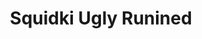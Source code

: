 ---
slug: squidki-ugly-runined
title: Squidki Ugly Runined
description: "Squidki Ugly Runined is an exciting online game. Play for free directly in your browser!"
icon: /images/new_mods/Sprunki Ugly Runined.png
url: https://wowtbc.net/sprunkin/ugly-runined/index.html
previewImage: /images/new_mods/Sprunki Ugly Runined.png
type: new mods

# SEO配置
seo:
  title: "Squidki Ugly Runined - Play Free Online Game | Fun Browser Games"
  description: "Squidki Ugly Runined - Play this fun online game for free in your browser. No download required!"
  ogImage: "/images/new_mods/Sprunki Ugly Runined.png"
  keywords: "squidki-ugly-runined, online game, browser game, free game, new mods game, play online"

videoUrls:
  - https://www.youtube.com/embed/example1
  - https://www.youtube.com/embed/example2

whyPlay:
  title: "Why Play Squidki Ugly Runined?"
  items:
    - "Immersive Gameplay: Squidki Ugly Runined offers an engaging and immersive gaming experience that will keep you entertained for hours"
    - "Challenging Levels: Test your skills with increasingly difficult challenges and obstacles"
    - "Beautiful Graphics: Enjoy stunning visuals and smooth animations that bring the game world to life"
    - "Regular Updates: New content and features are added regularly to keep the game fresh and exciting"
    - "Free to Play: Experience all the fun without spending a penny"
    - "Community Features: Connect with other players, share strategies, and compete for high scores"
    - "Cross-Platform: Play on any device with a web browser, no downloads required"

features:
  title: "Key Features of Squidki Ugly Runined"
  image: "/images/new_mods/Sprunki Ugly Runined.png"
  items:
    - "Intuitive Controls: Easy to learn controls make Squidki Ugly Runined accessible for players of all skill levels"
    - "Multiple Game Modes: Enjoy various gameplay options that provide different challenges and experiences"
    - "Character Customization: Personalize your gaming experience with unique characters and items"
    - "Achievement System: Complete special tasks to earn rewards and recognition"
    - "Leaderboards: Compete with players worldwide and see who can achieve the highest scores"

characteristics:
  title: "Game Characteristics"
  image: "/images/new_mods/Sprunki Ugly Runined.png"
  items:
    - "Genre: New mods game with elements of strategy and skill"
    - "Difficulty: Suitable for both casual gamers and those seeking a challenge"
    - "Play Time: Quick sessions or extended gameplay, depending on your preference"
    - "Art Style: Vibrant and engaging visuals that enhance the gaming experience"
    - "Sound Design: Immersive audio that complements the gameplay perfectly"

info: "Squidki Ugly Runined is an exciting online game that offers players a unique and engaging gaming experience. With its intuitive controls, stunning visuals, and challenging gameplay, Squidki Ugly Runined provides hours of entertainment for players of all ages and skill levels. Whether you're looking for a quick gaming session during a break or an extended play session, Squidki Ugly Runined delivers an immersive experience that will keep you coming back for more. The game features multiple levels of increasing difficulty, ensuring that players are constantly challenged as they progress. With regular updates adding new content and features, Squidki Ugly Runined remains fresh and exciting, providing endless entertainment options for its growing community of players."

howToPlayIntro: "Welcome to Squidki Ugly Runined! This guide will walk you through the basics and help you master the game. Whether you're a beginner or looking to improve your skills, these tips and instructions will enhance your gaming experience."

howToPlaySteps:
  - title: "Getting Started"
    description: "Begin your Squidki Ugly Runined adventure by familiarizing yourself with the controls. Use your keyboard or mouse to navigate through the game interface. The tutorial will guide you through the basic mechanics and help you understand the objectives."
  - title: "Understanding the Objectives"
    description: "In Squidki Ugly Runined, your main goal is to progress through levels by completing specific objectives. Each level presents unique challenges that require different strategies and approaches."
  - title: "Mastering the Controls"
    description: "Practice using the controls to improve your precision and reaction time. Squidki Ugly Runined requires quick reflexes and strategic thinking to overcome obstacles and defeat opponents."
  - title: "Utilizing Power-ups"
    description: "Collect power-ups throughout the game to enhance your abilities and overcome difficult challenges. Each power-up offers unique advantages that can be crucial for success."
  - title: "Developing Strategies"
    description: "As you progress in Squidki Ugly Runined, develop effective strategies for different scenarios. Analyze patterns, anticipate challenges, and adapt your approach to maximize your performance."

faq:
  title: "Frequently Asked Questions about Squidki Ugly Runined"
  items:
    - question: "Is Squidki Ugly Runined free to play?"
      answer: "Yes, Squidki Ugly Runined is completely free to play directly in your web browser. No downloads or purchases are required to enjoy the full game experience."
    - question: "Can I play Squidki Ugly Runined on mobile devices?"
      answer: "Yes, Squidki Ugly Runined is optimized for both desktop and mobile play. You can enjoy the game on any device with a web browser and internet connection."
    - question: "Are there any in-game purchases?"
      answer: "While Squidki Ugly Runined is free to play, there may be optional in-game purchases available for cosmetic items or additional features that don't affect core gameplay."
    - question: "How often is Squidki Ugly Runined updated?"
      answer: "The developers regularly update Squidki Ugly Runined with new content, features, and improvements based on player feedback and game performance."
    - question: "Can I play Squidki Ugly Runined offline?"
      answer: "Currently, Squidki Ugly Runined requires an internet connection to play as it's a browser-based online game."
    - question: "Is Squidki Ugly Runined suitable for children?"
      answer: "Yes, Squidki Ugly Runined is designed to be family-friendly and suitable for players of all ages."
    - question: "How do I report bugs or issues?"
      answer: "If you encounter any problems while playing Squidki Ugly Runined, you can report them through the game's support page or contact the developers directly through their website."
    - question: "Still Have Questions?"
      answer: "If you have additional questions about Squidki Ugly Runined that aren't covered in this FAQ, please visit our support center or contact our customer service team for assistance."
---